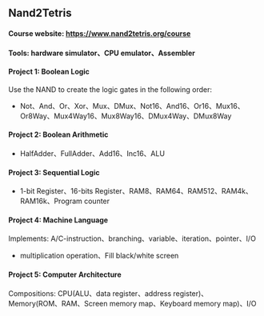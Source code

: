 ## Nand2Tetris

#### Course website: https://www.nand2tetris.org/course

#### Tools: hardware simulator、CPU emulator、Assembler

#### Project 1: Boolean Logic

Use the NAND to create the logic gates in the following order:

- Not、And、Or、Xor、Mux、DMux、Not16、And16、Or16、Mux16、Or8Way、Mux4Way16、Mux8Way16、DMux4Way、DMux8Way

#### Project 2: Boolean Arithmetic

- HalfAdder、FullAdder、Add16、Inc16、ALU

#### Project 3: Sequential Logic

- 1-bit Register、16-bits Register、RAM8、RAM64、RAM512、RAM4k、RAM16k、Program counter

#### Project 4: Machine Language

Implements: A/C-instruction、branching、variable、iteration、pointer、I/O

- multiplication operation、Fill black/white screen

#### Project 5: Computer Architecture

Compositions: CPU(ALU、data register、address register)、Memory(ROM、RAM、Screen memory map、Keyboard memory map)、I/O

